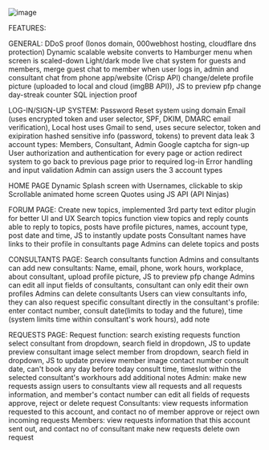 ![image](https://github.com/user-attachments/assets/ff0c3f7d-791e-4384-a091-b7d508d4d0d0)


FEATURES:

GENERAL: 
    DDoS proof (Ionos domain, 000webhost hosting, cloudflare dns protection)
    Dynamic scalable website
    converts to Hamburger menu when screen is scaled-down
    Light/dark mode
    live chat system for guests and members, merge guest chat to member when user logs in, admin and consultant chat from phone app/website (Crisp API)
    change/delete profile picture (uploaded to local and cloud (imgBB API)), JS to preview pfp change
    day-streak counter
    SQL injection proof

LOG-IN/SIGN-UP SYSTEM:
    Password Reset system using domain Email (uses encrypted token and user selector, SPF, DKIM, DMARC email verification), Local host uses Gmail to send, uses secure selector, token and exipiration
    hashed sensitive info (password, tokens) to prevent data leak
    3 account types: Members, Consultant, Admin
    Google captcha for sign-up
    User authorization and authentication for every page or action
    redirect system to go back to previous page prior to required log-in
    Error handling and input validation
    Admin can assign users the 3 account types

HOME PAGE
    Dynamic Splash screen with Usernames, clickable to skip
    Scrollable animated home screen
    Quotes using JS API (API Ninjas)

FORUM PAGE:
    Create new topics, implemented 3rd party text editor plugin for better UI and UX
    Search topics function
    view topics and reply counts
    able to reply to topics, posts have profile pictures, names, account type, post date and time, JS to instantly update posts
    Consultant names have links to their profile in consultants page
    Admins can delete topics and posts

CONSULTANTS PAGE:
    Search consultants function 
    Admins and consultants can add new consultants: Name, email, phone, work hours, workplace, about consultant, upload profile picture, JS to preview pfp change
    Admins can edit all input fields of consultants, consultant can only edit their own profiles
    Admins can delete consultants
    Users can view consultants info, they can also request specific consultant directly in the consultant's profile: enter contact number, consult date(limits to today and the future), time (system limits time within consultant's work hours), add note


REQUESTS PAGE:
    Request function: 
        search existing requests function
        select consultant from dropdown, search field in dropdown, JS to update preview consultant image
        select member from dropdown, search field in dropdown, JS to update preview member image
        contact number
        consult date, can't book any day before today
        consult time, timeslot within the selected consultant's workhours
        add additional notes
    Admin: 
        make new requests
        assign users to consultants
        view all requests and all requests information, and member's contact number
        can edit all fields of requests
        approve, reject or delete request
    Consultants:
        view requests information requested to this account, and contact no of member
        approve or reject own incoming requests
    Members: 
        view requests information that this account sent out, and contact no of consultant
        make new requests
        delete own request
